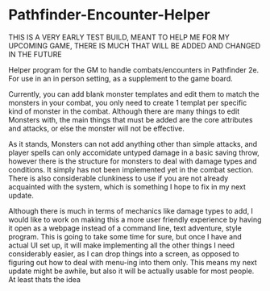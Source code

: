 # Pathfinder-Encounter-Helper
THIS IS A VERY EARLY TEST BUILD, MEANT TO HELP ME FOR MY UPCOMING GAME, THERE IS MUCH THAT WILL BE ADDED AND CHANGED IN THE FUTURE

Helper program for the GM to handle combats/encounters in Pathfinder 2e. For use in an in person setting, as a supplement to the game board.


Currently, you can add blank monster templates and edit them to match the monsters in your combat, you only need to create 1 templat per specific kind of monster in the combat. Although there are many things to edit Monsters with, the main things that must be added are the core attributes and attacks, or else the monster will not be effective.

As it stands, Monsters can not add anything other than simple attacks, and player spells can only accomidate untyped damage in a basic saving throw, however there is the structure for monsters to deal with damage types and conditions. It simply has not been implemented yet in the combat section. There is also considerable clunkiness to use if you are not already acquainted with the system, which is something I hope to fix in my next update.


Although there is much in terms of mechanics like damage types to add, I would like to work on making this a more user friendly experience by having it open as a webpage instead of a command line, text adventure, style program. This is going to take some time for sure, but once I have and actual UI set up, it will make implementing all the other things I need considerably easier, as I can drop things into a screen, as opposed to figuring out how to deal with menu-ing into them only. This means my next update might be awhile, but also it will be actually usable for most people. At least thats the idea
